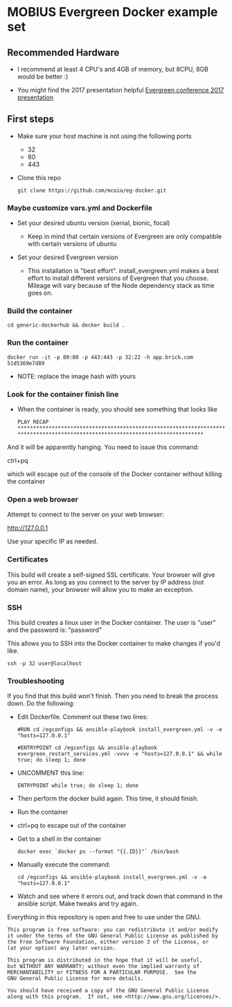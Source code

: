 # MOBIUS Evergreen Docker example set

## Recommended Hardware

- I recommend at least 4 CPU's and 4GB of memory, but 8CPU, 8GB would be better :)

- You might find the 2017 presentation helpful [Evergreen conference 2017 presentation](http://slides.mobiusconsortium.org/blake/evergreengoogledocker/)

## First steps

- Make sure your host machine is not using the following ports
  - 32
  - 80
  - 443

- Clone this repo

  `git clone https://github.com/mcoia/eg-docker.git`


### Maybe customize vars.yml and Dockerfile

- Set your desired ubuntu version (xenial, bionic, focal)
  - Keep in mind that certain versions of Evergreen are only compatible with certain versions of ubuntu

- Set your desired Evergreen version
  - This installation is "best effort". install_evergreen.yml makes a best effort to install different versions of Evergreen that you choose. Mileage will vary because of the Node dependency stack as time goes on.

### Build the container

`cd generic-dockerhub && docker build .`

### Run the container

`docker run -it -p 80:80 -p 443:443 -p 32:22 -h app.brick.com 51d5369e7d89`

- NOTE: replace the image hash with yours

### Look for the container finish line

- When the container is ready, you should see something that looks like

  `PLAY RECAP *******************************************************************************************************************************`

And it will be apparently hanging. You need to issue this command:

ctrl+pq

which will escape out of the console of the Docker container without killing the container

### Open a web browser

Attempt to connect to the server on your web browser:

http://127.0.0.1

Use your specific IP as needed.

### Certificates

This build will create a self-signed SSL certificate. Your browser will give you an error. As long as you connect to the server by IP address (not domain name), your browser will allow you to make an exception.

### SSH

This build creates a linux user in the Docker container. The user is "user" and the password is: "password"

This allows you to SSH into the Docker container to make changes if you'd like.

`ssh -p 32 user@localhost`

### Troubleshooting

If you find that this build won't finish. Then you need to break the process down. Do the following:

- Edit Dockerfile. Comment out these two lines:

  `#RUN cd /egconfigs && ansible-playbook install_evergreen.yml -v -e "hosts=127.0.0.1"`

  `#ENTRYPOINT cd /egconfigs && ansible-playbook evergreen_restart_services.yml -vvvv -e "hosts=127.0.0.1" && while true; do sleep 1; done`

- UNCOMMENT this line:

  `ENTRYPOINT while true; do sleep 1; done`


- Then perform the docker build again. This time, it should finish.
- Run the container
- ctrl+pq to escape out of the container
- Get to a shell in the container

  ``docker exec `docker ps --format "{{.ID}}"` /bin/bash``

- Manually execute the command:

  `cd /egconfigs && ansible-playbook install_evergreen.yml -v -e "hosts=127.0.0.1"`

- Watch and see where it errors out, and track down that command in the ansible script. Make tweaks and try again.


Everything in this repository is open and free to use under the GNU.


    This program is free software: you can redistribute it and/or modify
    it under the terms of the GNU General Public License as published by
    the Free Software Foundation, either version 3 of the License, or
    (at your option) any later version.

    This program is distributed in the hope that it will be useful,
    but WITHOUT ANY WARRANTY; without even the implied warranty of
    MERCHANTABILITY or FITNESS FOR A PARTICULAR PURPOSE.  See the
    GNU General Public License for more details.

    You should have received a copy of the GNU General Public License
    along with this program.  If not, see <http://www.gnu.org/licenses/>.
	
	
